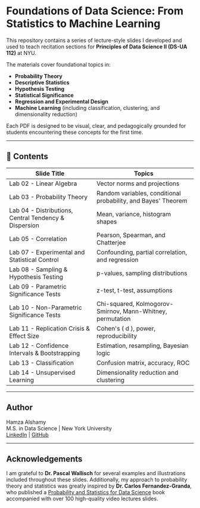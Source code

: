 # Foundations of Data Science: From Statistics to Machine Learning

This repository contains a series of lecture-style slides I developed and used to teach recitation sections for **Principles of Data Science II (DS-UA 112)** at NYU.

The materials cover foundational topics in:

- **Probability Theory**
- **Descriptive Statistics**
- **Hypothesis Testing**
- **Statistical Significance**
- **Regression and Experimental Design**
- **Machine Learning** (including classification, clustering, and dimensionality reduction)

Each PDF is designed to be visual, clear, and pedagogically grounded for students encountering these concepts for the first time.

---

## 📁 Contents

| Slide Title | Topics |
|-------------|--------|
| Lab 02 - Linear Algebra | Vector norms and projections |
| Lab 03 - Probability Theory | Random variables, conditional probability, and Bayes' Theorem |
| Lab 04 - Distributions, Central Tendency & Dispersion | Mean, variance, histogram shapes |
| Lab 05 - Correlation | Pearson, Spearman, and Chatterjee |
| Lab 07 - Experimental and Statistical Control | Confounding, partial correlation, and regression |
| Lab 08 - Sampling & Hypothesis Testing | p-values, sampling distributions |
| Lab 09 - Parametric Significance Tests | z-test, t-test, assumptions |
| Lab 10 - Non-Parametric Significance Tests | Chi-squared, Kolmogorov-Smirnov, Mann-Whitney, permutation |
| Lab 11 - Replication Crisis & Effect Size | Cohen's \( d \), power, reproducibility |
| Lab 12 - Confidence Intervals & Bootstrapping | Estimation, resampling, Bayesian logic |
| Lab 13 - Classification | Confusion matrix, accuracy, ROC |
| Lab 14 - Unsupervised Learning | Dimensionality reduction and clustering |

---

## Author

Hamza Alshamy  
M.S. in Data Science | New York University  
[LinkedIn](https://www.linkedin.com/in/hamza-a-alshamy-0933631a5/) | [GitHub](https://github.com/Hamza2486?tab=repositories)

---

## Acknowledgements

I am grateful to **Dr. Pascal Wallisch** for several examples and illustrations included throughout these slides. Additionally, my approach to probability theory and statistics was greatly inspired by **Dr. Carlos Fernandez-Granda**, who published a [Probability and Statistics for Data Science](https://www.ps4ds.net/) book accompanied with over 100 high-quality video lectures slides.
